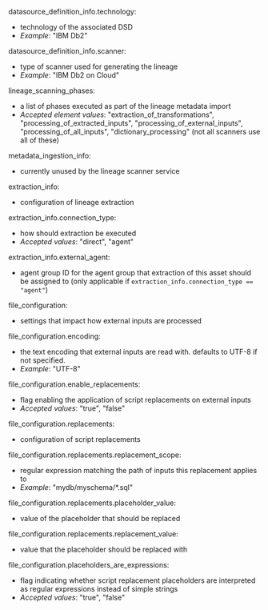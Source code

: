datasource_definition_info.technology:
- technology of the associated DSD
- *Example*: "IBM Db2"

datasource_definition_info.scanner:
- type of scanner used for generating the lineage
- *Example*: "IBM Db2 on Cloud"

lineage_scanning_phases:
- a list of phases executed as part of the lineage metadata import
- *Accepted element values*: "extraction_of_transformations", "processing_of_extracted_inputs", "processing_of_external_inputs", "processing_of_all_inputs", "dictionary_processing" (not all scanners use all of these)

metadata_ingestion_info:
- currently unused by the lineage scanner service

extraction_info:
- configuration of lineage extraction

extraction_info.connection_type:
- how should extraction be executed
- *Accepted values*: "direct", "agent"

extraction_info.external_agent:
- agent group ID for the agent group that extraction of this asset should be assigned to (only applicable if `extraction_info.connection_type == "agent"`)

file_configuration:
- settings that impact how external inputs are processed

file_configuration.encoding:
- the text encoding that external inputs are read with. defaults to UTF-8 if not specified.
- *Example*: "UTF-8" 

file_configuration.enable_replacements:
- flag enabling the application of script replacements on external inputs
- *Accepted values*: "true", "false"

file_configuration.replacements:
- configuration of script replacements

file_configuration.replacements.replacement_scope:
- regular expression matching the path of inputs this replacement applies to
- *Example*: "mydb/myschema/*.sql"

file_configuration.replacements.placeholder_value:
- value of the placeholder that should be replaced

file_configuration.replacements.replacement_value:
- value that the placeholder should be replaced with

file_configuration.placeholders_are_expressions:
- flag indicating whether script replacement placeholders are interpreted as regular expressions instead of simple strings
- *Accepted values*: "true", "false"

